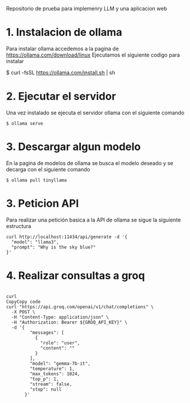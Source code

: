 Repositorio de prueba para implemenry LLM y una aplicacion web 
# 1. Instalacion de ollama 

Para instalar ollama accedemos a la pagina de https://ollama.com/download/linux
Ejecutamos el siguiente codigo para instalar


$ curl -fsSL https://ollama.com/install.sh | sh



# 2. Ejecutar el servidor 

Una vez instalado se ejecuta el servidor ollama con el siguiente comando 
````
$ ollama serve
````
# 3. Descargar algun modelo 

En la pagina de modelos de ollama se busca el modelo deseado y se decarga con el siguiente comando 
````
$ ollama pull tinyllama
````
# 3. Peticion API  
Para realizar una petición basica a la API de ollama se sigue la siguiente estructura 

``````
curl http://localhost:11434/api/generate -d '{
  "model": "llama3",
  "prompt": "Why is the sky blue?"
}'

``````

# 4. Realizar  consultas a groq
```````break

curl
CopyCopy code
curl "https://api.groq.com/openai/v1/chat/completions" \
  -X POST \
  -H "Content-Type: application/json" \
  -H "Authorization: Bearer ${GROQ_API_KEY}" \
  -d '{
         "messages": [
           {
             "role": "user",
             "content": ""
           }
         ],
         "model": "gemma-7b-it",
         "temperature": 1,
         "max_tokens": 1024,
         "top_p": 1,
         "stream": false,
         "stop": null
       }'
``````````



